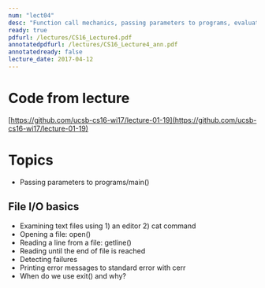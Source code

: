 ```yaml
---
num: "lect04"
desc: "Function call mechanics, passing parameters to programs, evaluating C++ expressions "
ready: true
pdfurl: /lectures/CS16_Lecture4.pdf
annotatedpdfurl: /lectures/CS16_Lecture4_ann.pdf
annotatedready: false
lecture_date: 2017-04-12
---
```


# Code from lecture
[https://github.com/ucsb-cs16-wi17/lecture-01-19](https://github.com/ucsb-cs16-wi17/lecture-01-19)

# Topics

* Passing parameters to programs/main()
## File I/O basics
* Examining text files using 1) an editor 2) cat command 
* Opening a file: open()
* Reading a line from a file: getline()
* Reading until the end of file is reached
* Detecting failures
* Printing error messages to standard error with cerr
* When do we use exit() and why?
 



 







